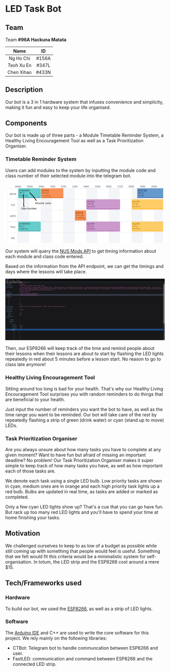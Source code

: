 # LED Task Bot

## Team

Team **#96A Hackuna Matata**

|Name       |ID    |
|:---------:|:----:|
|Ng Ho Chi  |#156A |
|Teoh Xu En |#347L |
|Chen Xihao |#433N |

## Description

Our bot is a 3 in 1 hardware system that infuses convenience and simplicity, making it fun and easy to keep your life organised.

## Components

Our bot is made up of three parts - a Module Timetable Reminder System, a Healthy Living Encouragement Tool as well as a Task Prioritization Organiser.

### Timetable Reminder System

Users can add modules to the system by inputting the module code and class number of their selected module into the telegram bot.

![image](./assets/MCC.png)

Our system will query the [NUS Mods API](https://api.nusmods.com/v2/) to get timing information about each module and class code entered.

Based on the information from the API endpoint, we can get the timings and days where the lessons will take place.

![image](./assets/JSON.png)

Then, our ESP8266 will keep track of the time and remind people about their lessons when their lessons are about to start by flashing the LED lights repeatedly in red about 5 minutes before a lesson start. No reason to go to class late anymore!

### Healthy Living Encouragement Tool

Sitting around too long is bad for your health. That's why our Healthy Living Encouragement Tool surprises you with random reminders to do things that are beneficial to your health.

Just input the number of reminders you want the bot to have, as well as the time range you want to be reminded. Our bot will take care of the rest by repeatedly flashing a strip of green (drink water) or cyan (stand up to move) LEDs.

### Task Prioritization Organiser

Are you always unsure about how many tasks you have to complete at any given moment? Want to have fun but afraid of missing an important deadline? No problem! Our Task Prioritization Organiser makes it super simple to keep track of how many tasks you have, as well as how important each of those tasks are.

We denote each task using a single LED bulb. Low priority tasks are shown in cyan, medium ones are in orange and each high priority task lights up a red bulb. Bulbs are updated in real time, as tasks are added or marked as completed.

Only a few cyan LED lights show up? That's a cue that you can go have fun. But rack up too many red LED lights and you'll have to spend your time at home finishing your tasks.

## Motivation

We challenged ourselves to keep to as low of a budget as possible while still coming up with something that people would feel is useful. Something that we felt would fit this criteria would be a minimalistic system for self-organisation. In totum, the LED strip and the ESP8266 cost around a mere $15.

## Tech/Frameworks used

### Hardware

To build our bot, we used the [ESP8266](https://www.espressif.com/en/products/socs/esp8266), as well as a strip of LED lights.

### Software

The [Arduino IDE](https://www.arduino.cc/en/software) and C++ are used to write the core software for this project. We rely mainly on the following libraries:

- CTBot: Telegram bot to handle communcation between ESP8266 and user.
- FastLED: communication and command between ESP8266 and the connected LED strip.
